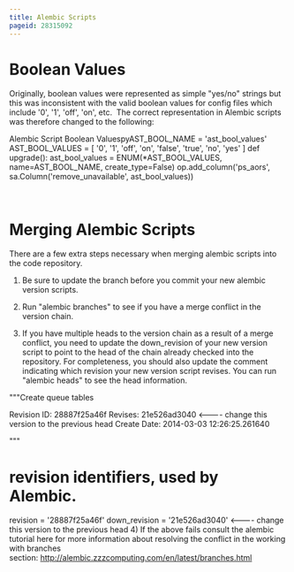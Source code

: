 ```yaml
---
title: Alembic Scripts
pageid: 28315092
---
```


Boolean Values
==============

Originally, boolean values were represented as simple "yes/no" strings but this was inconsistent with the valid boolean values for config files which include '0', '1', 'off', 'on', etc.  The correct representation in Alembic scripts was therefore changed to the following:

Alembic Script Boolean ValuespyAST\_BOOL\_NAME = 'ast\_bool\_values'
AST\_BOOL\_VALUES = [ '0', '1',
 'off', 'on',
 'false', 'true',
 'no', 'yes' ]
def upgrade():
 ast\_bool\_values = ENUM(\*AST\_BOOL\_VALUES, name=AST\_BOOL\_NAME, create\_type=False)
 op.add\_column('ps\_aors', sa.Column('remove\_unavailable', ast\_bool\_values))

 

Merging Alembic Scripts
=======================

There are a few extra steps necessary when merging alembic scripts into the code repository.

1) Be sure to update the branch before you commit your new alembic version scripts.

2) Run "alembic branches" to see if you have a merge conflict in the version chain. 

3) If you have multiple heads to the version chain as a result of a merge conflict, you need to update the down\_revision of your new version script to point to the head of the chain already checked into the repository. For completeness, you should also update the comment indicating which revision your new version script revises. You can run "alembic heads" to see the head information.

"""Create queue tables

Revision ID: 28887f25a46f
Revises: 21e526ad3040 <---- change this version to the previous head
Create Date: 2014-03-03 12:26:25.261640

"""

# revision identifiers, used by Alembic.
revision = '28887f25a46f'
down\_revision = '21e526ad3040' <---- change this version to the previous head
4) If the above fails consult the alembic tutorial here for more information about resolving the conflict in the working with branches section: <http://alembic.zzzcomputing.com/en/latest/branches.html>

